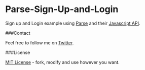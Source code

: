 Parse-Sign-Up-and-Login
=======================

Sign up and Login example using [Parse](http://www.parse.com) and their [Javascript API](https://www.parse.com/docs/js/). 

###Contact

Feel free to follow me on [Twitter](http://www.twitter.com/asg).

###License

[MIT License](http://opensource.org/licenses/MIT) - fork, modify and use however you want.

